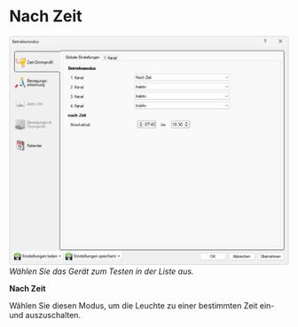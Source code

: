 # Nach Zeit
![Nach Zeit](nach-zeit.png)  
*Wählen Sie das Gerät zum Testen in der Liste aus.*

**Nach Zeit**  

Wählen Sie diesen Modus, um die Leuchte zu einer bestimmten Zeit ein- und auszuschalten.
